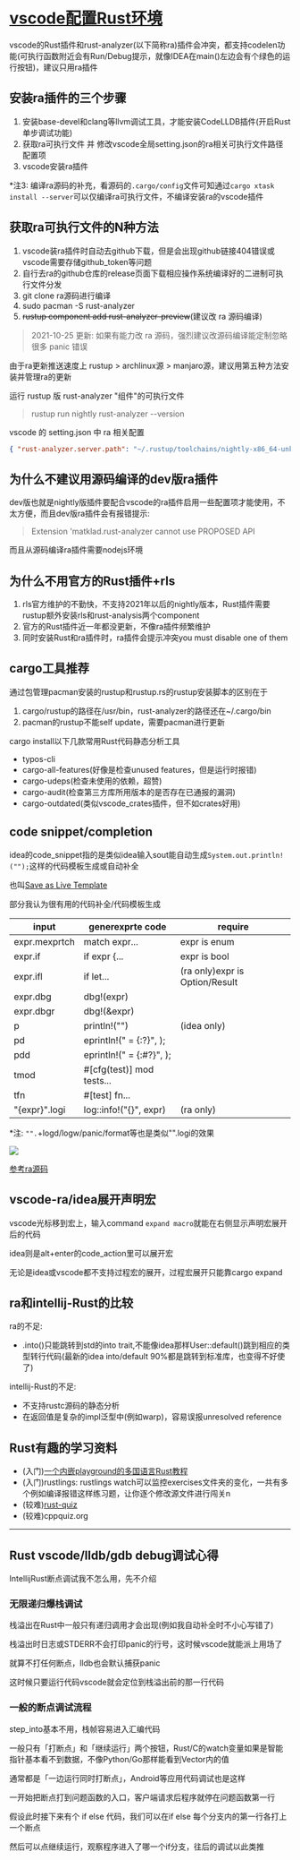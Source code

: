 # [vscode配置Rust环境](/archive/vscode/vscode_setup_rust.md)

vscode的Rust插件和rust-analyzer(以下简称ra)插件会冲突，都支持codelen功能(可执行函数附近会有Run/Debug提示，就像IDEA在main()左边会有个绿色的运行按钮)，建议只用ra插件

## 安装ra插件的三个步骤

1. 安装base-devel和clang等llvm调试工具，才能安装CodeLLDB插件(开启Rust单步调试功能)
2. 获取ra可执行文件 并 修改vscode全局setting.json的ra相关可执行文件路径配置项
3. vscode安装ra插件

*注3: 编译ra源码的补充，看源码的`.cargo/config`文件可知通过`cargo xtask install --server`可以仅编译ra可执行文件，不编译安装ra的vscode插件

## 获取ra可执行文件的N种方法

1. vscode装ra插件时自动去github下载，但是会出现github链接404错误或vscode需要存储github_token等问题
2. 自行去ra的github仓库的release页面下载相应操作系统编译好的二进制可执行文件分发
3. git clone ra源码进行编译
4. sudo pacman -S rust-analyzer
5. ~~rustup component add rust-analyzer-preview~~(建议改 ra 源码编译)

> 2021-10-25 更新: 如果有能力改 ra 源码，强烈建议改源码编译能定制忽略很多 panic 错误

由于ra更新推送速度上 rustup > archlinux源 > manjaro源，建议用第五种方法安装并管理ra的更新

运行 rustup 版 rust-analyzer "组件"的可执行文件

> rustup run nightly rust-analyzer --version

vscode 的 setting.json 中 ra 相关配置

```json
{ "rust-analyzer.server.path": "~/.rustup/toolchains/nightly-x86_64-unknown-linux-gnu/bin/rust-analyzer" }
```

## 为什么不建议用源码编译的dev版ra插件

dev版也就是nightly版插件要配合vscode的ra插件启用一些配置项才能使用，不太方便，而且dev版ra插件会有报错提示:

> Extension 'matklad.rust-analyzer cannot use PROPOSED API

而且从源码编译ra插件需要nodejs环境

## 为什么不用官方的Rust插件+rls

1. rls官方维护的不勤快，不支持2021年以后的nightly版本，Rust插件需要rustup额外安装rls和rust-analysis两个component
2. 官方的Rust插件近一年都没更新，不像ra插件频繁维护
3. 同时安装Rust和ra插件时，ra插件会提示冲突you must disable one of them

## cargo工具推荐

通过包管理pacman安装的rustup和rustup.rs的rustup安装脚本的区别在于

1. cargo/rustup的路径在/usr/bin，rust-analyzer的路径还在~/.cargo/bin
2. pacman的rustup不能self update，需要pacman进行更新

cargo install以下几款常用Rust代码静态分析工具

- typos-cli
- cargo-all-features(好像是检查unused features，但是运行时报错)
- cargo-udeps(检查未使用的依赖，超赞)
- cargo-audit(检查第三方库所用版本的是否存在已通报的漏洞)
- cargo-outdated(类似vscode_crates插件，但不如crates好用)

## code snippet/completion

idea的code_snippet指的是类似idea输入sout能自动生成`System.out.println!("");`这样的代码模板生成或自动补全

也叫[Save as Live Template](https://www.jetbrains.com/webstorm/guide/tips/save-as-live-template/)

部分我认为很有用的代码补全/代码模板生成

| input | generexprte code | require |
|---| ------ | ---- |
| expr.mexprtch | match expr... | expr is enum |
| expr.if | if expr {... | expr is bool |
| expr.ifl | if let... | (ra only)expr is Option/Result |
| expr.dbg | dbg!(expr) |
| expr.dbgr | dbg!(&expr) |
| p | println!("") | (idea only) |
| pd | eprintln!(" = {:?}", ); |
| pdd | eprintln!(" = {:#?}", ); |
| tmod | #\[cfg(test)] mod tests... |
| tfn | #\[test] fn... |
| "{expr}".logi | log::info!("{}", expr) | (ra only) |

*注: `"".`+logd/logw/panic/format等也是类似"".logi的效果

![](rust_analyzer_code_snippet_completion.gif)

[参考ra源码](https://github.com/rust-analyzer/rust-analyzer/blob/master/crates/completion/src/lib.rs#L29)

## vscode-ra/idea展开声明宏

vscode光标移到宏上，输入command `expand macro`就能在右侧显示声明宏展开后的代码

idea则是alt+enter的code_action里可以展开宏

无论是idea或vscode都不支持过程宏的展开，过程宏展开只能靠cargo expand

## ra和intellij-Rust的比较

ra的不足:
- .into()只能跳转到std的into trait,不能像idea那样User::default()跳到相应的类型转行代码(最新的idea into/default 90%都是跳转到标准库，也变得不好使了)

intellij-Rust的不足:
- 不支持rustc源码的静态分析
- 在返回值是复杂的impl泛型中(例如warp)，容易误报unresolved reference

## Rust有趣的学习资料

- (入门)[一个内嵌playground的多国语言Rust教程](https://tourofrust.com/00_zh-cn.html)
- (入门)rustlings: rustlings watch可以监控exercises文件夹的变化，一共有多个例如编译报错这样练习题，让你逐个修改源文件进行闯关n
- (较难)[rust-quiz](https://dtolnay.github.io/rust-quiz)
- (较难)cppquiz.org

---

## Rust vscode/lldb/gdb debug调试心得

IntellijRust断点调试我不怎么用，先不介绍

### 无限递归爆栈调试

栈溢出在Rust中一般只有递归调用才会出现(例如我自动补全时不小心写错了)

栈溢出时日志或STDERR不会打印panic的行号，这时候vscode就能派上用场了

就算不打任何断点，lldb也会默认捕获panic

这时候只要运行代码vscode就会定位到栈溢出前的那一行代码

### 一般的断点调试流程

step_into基本不用，栈帧容易进入汇编代码

一般只有「打断点」和「继续运行」两个按钮，Rust/C的watch变量如果是智能指针基本看不到数据，不像Python/Go那样能看到Vector内的值

通常都是「一边运行同时打断点」，Android等应用代码调试也是这样

一开始把断点打到问题函数的入口，客户端请求后程序就停在问题函数第一行

假设此时接下来有个 if else 代码，我们可以在if else 每个分支内的第一行各打上一个断点

然后可以点继续运行，观察程序进入了哪一个if分支，往后的调试以此类推  
